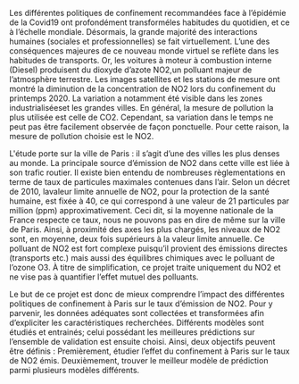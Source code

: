Les différentes politiques de confinement recommandées face à l’épidémie de la Covid19 ont profondément transforméles habitudes du quotidien, et ce à l’échelle mondiale. Désormais, la grande majorité des interactions humaines (sociales et professionnelles) se fait virtuellement. L’une des conséquences majeures de ce nouveau monde virtuel se reflète dans les habitudes de transports. Or, les voitures à moteur à combustion interne (Diesel) produisent du dioxyde d’azote NO2,un polluant majeur de l’atmosphère terrestre.
Les images satellites et les stations de mesure ont montré la diminution de la concentration de NO2 lors du confinement du printemps 2020.
La variation a notamment été visible dans les zones industrialiséeset les grandes villes. En général, la mesure de pollution la plus utilisée est celle de CO2. Cependant, sa variation dans le temps ne peut pas être facilement observée de façon ponctuelle. Pour cette raison, la mesure de pollution choisie est le NO2. 

L'étude porte sur la ville de Paris : il s’agit d’une des villes les plus denses au monde. La principale source d’émission de NO2 dans cette ville est liée à son trafic routier. Il existe bien entendu de nombreuses règlementations en terme de taux de particules maximales contenues dans l’air. Selon un décret de 2010, lavaleur limite annuelle de NO2, pour la protection de la santé humaine, est fixée à 40, ce qui correspond à une valeur de 21 particules par million (ppm) approximativement. Ceci dit, si la moyenne nationale de la France respecte ce taux, nous ne pouvons pas en dire de même sur la ville de Paris. Ainsi, à proximité des axes les plus chargés, les niveaux de NO2 sont, en moyenne, deux fois supérieurs à la valeur limite annuelle.
Ce polluant de NO2 est fort complexe puisqu’il provient des émissions directes (transports etc.) mais aussi des équilibres chimiques avec le polluant de l’ozone O3. À titre de simplification, ce projet traite uniquement du NO2 et ne vise pas à quantifier l’effet mutuel des polluants.

Le but de ce projet est donc de mieux comprendre l’impact des différentes politiques de confinement à Paris sur le taux d’émission de NO2. Pour y parvenir, les données adéquates sont collectées et transformées afin d’expliciter les caractéristiques recherchées. Différents modèles sont étudiés et entrainés; celui possédant les meilleures prédictions sur l’ensemble de validation est ensuite choisi. Ainsi, deux objectifs peuvent être définis :
Premièrement, étudier l’effet du confinement à Paris sur le taux de NO2 émis.
Deuxièmement, trouver le meilleur modèle de prédiction parmi plusieurs modèles différents.
